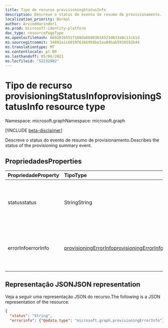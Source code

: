 ```yaml
---
title: Tipo de recurso provisioningStatusInfo
description: Descreve o status do evento de resumo de provisionamento.
localization_priority: Normal
author: ArvindHarinder1
ms.prod: microsoft-identity-platform
doc_type: resourcePageType
ms.openlocfilehash: 669201b5527160da6b903614523d633a8c11cb1d
ms.sourcegitcommit: 34891a1c601976166958be1aa04bab5936592b44
ms.translationtype: MT
ms.contentlocale: pt-BR
ms.lasthandoff: 05/06/2021
ms.locfileid: "52232902"
---
```

# <a name="provisioningstatusinfo-resource-type"></a><span data-ttu-id="32b0c-103">Tipo de recurso provisioningStatusInfo</span><span class="sxs-lookup"><span data-stu-id="32b0c-103">provisioningStatusInfo resource type</span></span>

<span data-ttu-id="32b0c-104">Namespace: microsoft.graph</span><span class="sxs-lookup"><span data-stu-id="32b0c-104">Namespace: microsoft.graph</span></span>

[!INCLUDE [beta-disclaimer](../../includes/beta-disclaimer.md)]

<span data-ttu-id="32b0c-105">Descreve o status do evento de resumo de provisionamento.</span><span class="sxs-lookup"><span data-stu-id="32b0c-105">Describes the status of the provisioning summary event.</span></span> 

## <a name="properties"></a><span data-ttu-id="32b0c-106">Propriedades</span><span class="sxs-lookup"><span data-stu-id="32b0c-106">Properties</span></span>

| <span data-ttu-id="32b0c-107">Propriedade</span><span class="sxs-lookup"><span data-stu-id="32b0c-107">Property</span></span>     | <span data-ttu-id="32b0c-108">Tipo</span><span class="sxs-lookup"><span data-stu-id="32b0c-108">Type</span></span>        | <span data-ttu-id="32b0c-109">Descrição</span><span class="sxs-lookup"><span data-stu-id="32b0c-109">Description</span></span> |
|:-------------|:------------|:------------|
|<span data-ttu-id="32b0c-110">status</span><span class="sxs-lookup"><span data-stu-id="32b0c-110">status</span></span>|<span data-ttu-id="32b0c-111">String</span><span class="sxs-lookup"><span data-stu-id="32b0c-111">String</span></span>| <span data-ttu-id="32b0c-112">Os valores possíveis são: `success`, `warning`, `failure`, `skipped`, `unknownFutureValue`.</span><span class="sxs-lookup"><span data-stu-id="32b0c-112">Possible values are: `success`, `warning`, `failure`, `skipped`, `unknownFutureValue`.</span></span>|
|<span data-ttu-id="32b0c-113">errorInfo</span><span class="sxs-lookup"><span data-stu-id="32b0c-113">errorInfo</span></span>|[<span data-ttu-id="32b0c-114">provisioningErrorInfo</span><span class="sxs-lookup"><span data-stu-id="32b0c-114">provisioningErrorInfo</span></span>](provisioningerrorinfo.md)| <span data-ttu-id="32b0c-115">Se o status não for bem-sucedido/ os detalhes ignorados do erro estão contidos nisso.</span><span class="sxs-lookup"><span data-stu-id="32b0c-115">If status is not success/ skipped details for the error are contained in this.</span></span>|

## <a name="json-representation"></a><span data-ttu-id="32b0c-116">Representação JSON</span><span class="sxs-lookup"><span data-stu-id="32b0c-116">JSON representation</span></span>

<span data-ttu-id="32b0c-117">Veja a seguir uma representação JSON do recurso.</span><span class="sxs-lookup"><span data-stu-id="32b0c-117">The following is a JSON representation of the resource.</span></span>

<!-- {
  "blockType": "resource",
  "optionalProperties": [

  ],
  "@odata.type": "microsoft.graph.provisioningStatusInfo",
  "baseType": null
}-->

```json
{
  "status": "String",
  "errorinfo": {"@odata.type": "microsoft.graph.provisioningErrorInfo"},}
```

<!-- uuid: 16cd6b66-4b1a-43a1-adaf-3a886856ed98
2019-02-04 14:57:30 UTC -->
<!-- {
  "type": "#page.annotation",
  "description": "provisioningStatusInfo resource",
  "keywords": "",
  "section": "documentation",
  "tocPath": ""
}-->


